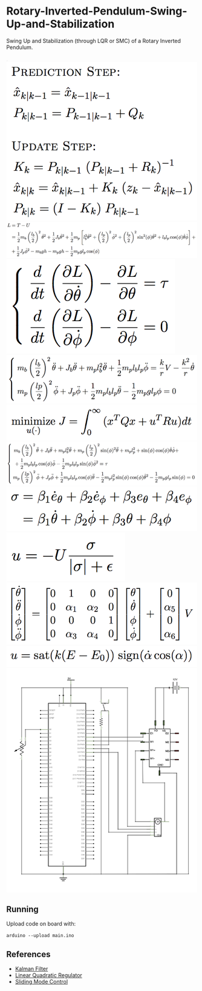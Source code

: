 # Rotary-Inverted-Pendulum-Swing-Up-and-Stabilization
Swing Up and Stabilization (through LQR or SMC) of a Rotary Inverted Pendulum.

<img src="media/e.png" width="1%" />
<img src="media/kf.png" style="height: 10%" />
<img src="media/l.png" style="height: 10%" />
<img src="media/lagrange.png" style="height: 10%" />
<img src="media/linmodel.png" style="height: 10%" />
<img src="media/lqr.png" style="height: 10%" />
<img src="media/model.png" style="height: 10%" />
<img src="media/sigma.png" style="height: 10%" />
<img src="media/smc.png" style="height: 10%" />
<img src="media/ssmodel.png" style="height: 10%" />
<img src="media/swingup.png" style="height: 10%" />
<img src="media/schematics.jpg" style="height: 10%" />








## Running

Upload code on board with:
```
arduino --upload main.ino
```

## References
- [Kalman Filter](https://en.wikipedia.org/wiki/Kalman_filter)
- [Linear Quadratic Regulator](https://en.wikipedia.org/wiki/Linear–quadratic_regulator)
- [Sliding Mode Control](https://en.wikipedia.org/wiki/Sliding_mode_control)
